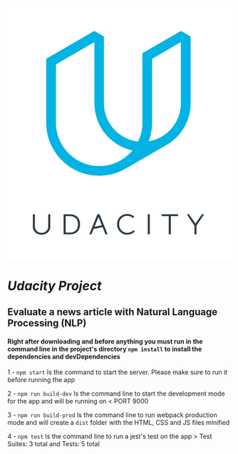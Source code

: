 ![Udacity Banner](udacityBanner.png)
# **_Udacity Project_**
## Evaluate a news article with Natural Language Processing (NLP) 


#### **Right after downloading and before anything you must run in the command line in the project's directory `npm install` to install the dependencies and devDependencies** 

1 - `npm start` Is the command to start the server. Please make sure to run it before running the app

2 - `npm run build-dev` Is the command line to start the development mode for the app and will be running on < PORT 9000

3 - `npm run build-prod` Is the command line to run webpack production mode and will create a `dist` folder with the HTML, CSS and JS files minified  

4 - `npm test` Is the command line to run a jest's test on the app > Test Suites: 3 total and Tests: 5 total

